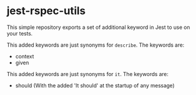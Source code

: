 # jest-rspec-utils

This simple repository exports a set of additional keyword in Jest to use on your tests.

This added keywords are just synonyms for `describe`. The keywords are:
* context
* given

This added keywords are just synonyms for `it`. The keywords are:
* should (With the added 'It should' at the startup of any message)
